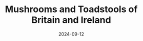---
title: Mushrooms and Toadstools of Britain and Ireland
alias: Mushrooms and Toadstools of Britain and Ireland - Blacks Nature Guides 2008
linkTitle: 
fdtype:
layout:
description: 
date: 2024-09-12
commentable: true
show_breadcrumb: true
image:
  preview_only: false
authors:
  - admin
categories:
  - 
tags:
  - books
---